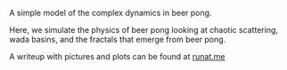 A simple model of the complex dynamics in beer pong.

Here, we simulate the physics of beer pong looking at
chaotic scattering, wada basins, and the fractals that
emerge from beer pong.

A writeup with pictures and plots can be found at
[runat.me](http://hey.runat.me/pages/blog/beer_pong.html)
